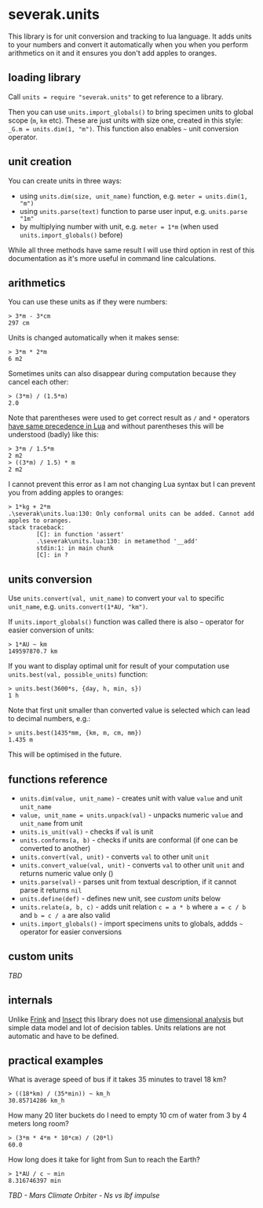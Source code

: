 # severak.units

This library is for unit conversion and tracking to lua language. It adds units to your numbers and convert it automatically when you when you perform arithmetics on it and it ensures you don't add apples to oranges.

## loading library

Call `units = require "severak.units"` to get reference to a library.

Then you can use `units.import_globals()` to bring specimen units to global scope (`m`, `km` etc). These are just units with size one, created in this style: `_G.m = units.dim(1, "m")`.  This function also enables `~` unit conversion operator.

## unit creation

You can create units in three ways:

- using `units.dim(size, unit_name)` function, e.g. `meter = units.dim(1, "m")`
- using `units.parse(text)` function to parse user input, e.g. `units.parse "1m"`
- by multiplying number with unit, e.g. `meter = 1*m` (when used `units.import_globals()` before)

While all three methods have same result I will use third option in rest of this documentation as it's more useful in command line calculations.

## arithmetics

You can use these units as if they were numbers:

```
> 3*m - 3*cm
297 cm
```

Units is changed automatically when it makes sense:

```
> 3*m * 2*m
6 m2
```

Sometimes units can also disappear during computation because they cancel each other:

```
> (3*m) / (1.5*m)
2.0
```

Note that parentheses were used to get correct result as `/` and `*` operators [have same precedence in Lua](https://www.lua.org/manual/5.3/manual.html#3.4.8) and without parentheses this will be understood (badly) like this:

```
> 3*m / 1.5*m
2 m2
> ((3*m) / 1.5) * m
2 m2
```

I cannot prevent this error as I am not changing Lua syntax but I can prevent you from adding apples to oranges:

```
> 1*kg + 2*m
.\severak\units.lua:130: Only conformal units can be added. Cannot add apples to oranges.
stack traceback:
        [C]: in function 'assert'
        .\severak\units.lua:130: in metamethod '__add'
        stdin:1: in main chunk
        [C]: in ?
```

## units conversion

Use `units.convert(val, unit_name)` to convert your `val` to specific `unit_name`, e.g. `units.convert(1*AU, "km")`.

If `units.import_globals()` function was called there is also `~` operator for easier conversion of units:

```
> 1*AU ~ km
149597870.7 km
```

If you want to display optimal unit for result of your computation use `units.best(val, possible_units)` function:

```
> units.best(3600*s, {day, h, min, s})
1 h
```

Note that first unit smaller than converted value is selected which can lead to decimal numbers, e.g.:

```
> units.best(1435*mm, {km, m, cm, mm})
1.435 m
```

This will be optimised in the future.

## functions reference

- `units.dim(value, unit_name)` - creates unit with value `value` and unit `unit_name`
- `value, unit_name = units.unpack(val)` - unpacks numeric `value` and `unit_name` from unit
- `units.is_unit(val)` - checks if `val` is unit
- `units.conforms(a, b)` - checks if units are conformal (if one can be converted to another)
- `units.convert(val, unit)` - converts `val` to other unit `unit`
- `units.convert_value(val, unit)` - converts `val` to other unit `unit` and returns numeric value only ()
- `units.parse(val)` - parses unit from textual description, if it cannot parse it returns `nil`
- `units.define(def)` - defines new unit, see *custom units* below
- `units.relate(a, b, c)` - adds unit relation `c = a * b` where `a = c / b` and `b = c / a` are also valid
- `units.import_globals()` - import specimens units to globals, addds `~` operator for easier conversions

## custom units

*TBD*

## internals

Unlike [Frink](https://frinklang.org/) and [Insect](https://insect.sh/) this library does not use [dimensional analysis](https://en.wikipedia.org/wiki/Dimensional_analysis) but simple data model and lot of decision tables. Units relations are not automatic and have to be defined.

## practical examples

What is average speed of bus if it takes 35 minutes to travel 18 km?

```
> ((18*km) / (35*min)) ~ km_h
30.85714286 km_h
```

How many 20 liter buckets do I need to empty 10 cm of water from 3 by 4 meters long room?

```
> (3*m * 4*m * 10*cm) / (20*l)
60.0
```

How long does it take for light from Sun to reach the Earth?

```
> 1*AU / c ~ min
8.316746397 min
```

*TBD - Mars Climate Orbiter - Ns vs lbf impulse*